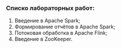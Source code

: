 ### Списко лабораторных работ:
1. Введение в Apache Spark;
2. Формирование отчётов в Apache Spark;
3. Потоковая обработка в Apache Flink;
4. Введение в ZooKeeper.
